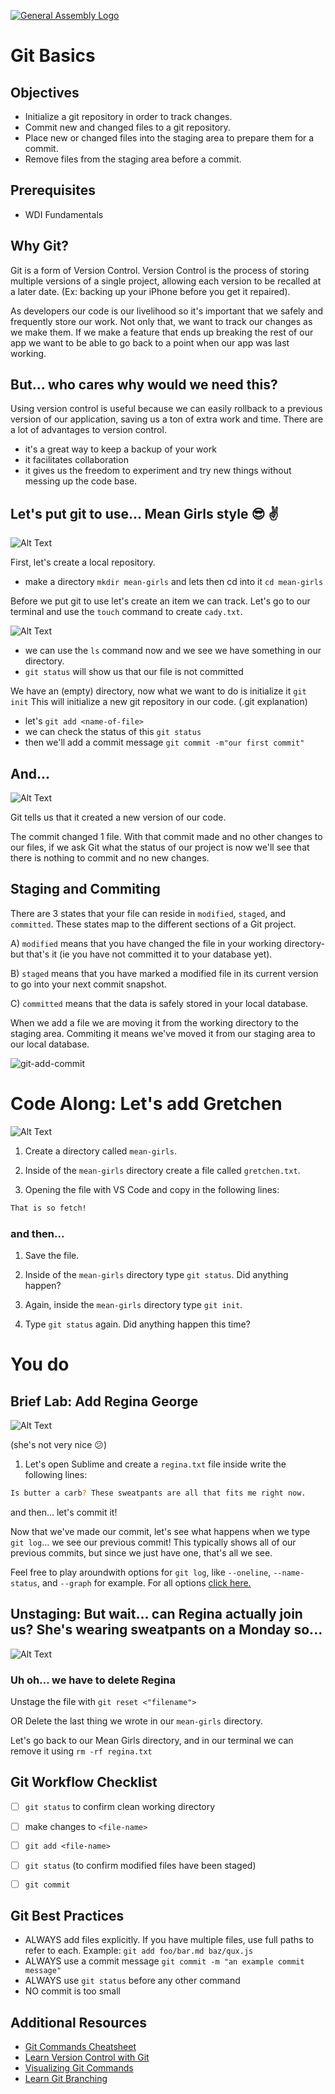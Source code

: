 [![General Assembly Logo](https://camo.githubusercontent.com/1a91b05b8f4d44b5bbfb83abac2b0996d8e26c92/687474703a2f2f692e696d6775722e636f6d2f6b6538555354712e706e67)](https://generalassemb.ly/education/web-development-immersive)

# Git Basics

## Objectives

-   Initialize a git repository in order to track changes.
-   Commit new and changed files to a git repository.
-   Place new or changed files into the staging area to prepare them for a commit.
-   Remove files from the staging area before a commit.

## Prerequisites

-   WDI Fundamentals

## Why Git?
Git is a form of Version Control. 
Version Control is the process of storing multiple versions of a single project, allowing each version to be recalled at a later date. (Ex: backing up your iPhone before you get it repaired).

As developers our code is our livelihood so it's important
that we safely and frequently store our work.  Not only that, we want to track our
changes as we make them.  If we make a feature that ends up breaking the rest of
our app we want to be able to go back to a point when our app was last working.

## But... who cares why would we need this?
Using version control is useful because we can easily rollback to a previous version of our application, saving us a ton of extra work and time.
There are a lot of advantages to version control. 
-  it's a great way to keep a backup of your work
-  it facilitates collaboration
-  it gives us the freedom to experiment and try new things without messing up the code base.



## Let's put git to use... Mean Girls style :sunglasses: :v:

![Alt Text](https://media.giphy.com/media/3o7aTy3ePwrk5D3bHO/giphy.gif)


First, let's create a local repository.

-  make a directory `mkdir mean-girls` and lets then cd into it `cd mean-girls`

Before we put git to use let's create an item we can track.
Let's go to our terminal and use the `touch` command to create `cady.txt`.

![Alt Text](https://media.giphy.com/media/3o7aTBRgcwex7riR2M/giphy.gif)

- we can use the `ls` command now and we see we have something in our directory.
- `git status` will show us that our file is not committed

We have an (empty) directory, now what we want to do is initialize it `git init`
This will initialize a new git repository in our code. (.git explanation)


- let's `git add <name-of-file>`
- we can check the status of this `git status`
- then we'll add a commit message `git commit -m"our first commit"`

## And...
 ![Alt Text](https://media.giphy.com/media/xT9KVF4zNt70nyNpi8/giphy.gif)
 

Git tells us that it created a new version of our code. 

The commit changed 1 file. With that commit made and no other changes to our files, if we ask Git what the status of our project is now we'll see that there is nothing to commit and no new changes. 


## Staging and Commiting

There are 3 states that your file can reside in `modified`, 
`staged`, and `committed`. These states map to the different sections of a Git project.

A)  `modified` means that you have changed the file in your working directory- but that's it (ie you have not committed it to
your database yet).

B)   `staged` means that you have marked a modified file in its current version
to go into your next commit snapshot.

C)   `committed` means that the data is safely stored in your local database.


When we add a file we are moving it from the working directory to the staging area. Commiting it means we've moved it from our staging area to our local database.

![git-add-commit](https://user-images.githubusercontent.com/6153182/33028677-839cda1e-cde4-11e7-83c5-59adf22958d9.png)


# Code Along: Let's add Gretchen
![Alt Text](https://media.giphy.com/media/aDub09OOi8e4M/giphy.gif)



1.  Create a directory called `mean-girls`. 

1.  Inside of the `mean-girls` directory create a file called `gretchen.txt`.

1.  Opening the file with VS Code and copy in the following lines:

  ```bash
  That is so fetch!  
  ```
### and then...

1.  Save the file.

1.  Inside of the `mean-girls` directory type `git status`. Did anything
happen?

1.  Again, inside the `mean-girls` directory type `git init`.

1.  Type `git status` again. Did anything happen this time?



# You do

## Brief Lab: Add Regina George
![Alt Text](https://media.giphy.com/media/6BQeMAeLHCIhi/giphy.gif)

(she's not very nice :confused:)

1.  Let's open Sublime and create a `regina.txt` file inside write the following lines:

  ```bash
  Is butter a carb? These sweatpants are all that fits me right now. 
  ```
and then... let's commit it!

Now that we've made our commit, let's see what happens when we type `git
log`... we see our previous commit! This typically shows all of our previous
commits, but since we just have one, that's all we see. 

Feel free to play aroundwith options for `git log`, like `--oneline`, `--name-status`, and `--graph`
for example. For all options [click here.](https://git-scm.com/docs/git-log)




## Unstaging: But wait... can Regina actually join us? She's wearing sweatpants on a Monday so... 

![Alt Text](https://media.giphy.com/media/xT9KVuimKtly3zoJ0Y/giphy.gif)

### Uh oh... we have to delete Regina 

Unstage the file with `git reset <"filename">`

OR Delete the last thing we wrote in our `mean-girls` directory.

Let's go back to our Mean Girls directory, and in our terminal we can remove it using `rm -rf regina.txt` 







## Git Workflow Checklist

-   [ ] `git status` to confirm clean working directory
-   [ ] make changes to `<file-name>`
-   [ ] `git add <file-name>`
-   [ ] `git status` (to confirm modified files have been staged)
-   [ ] `git commit`


## Git Best Practices

-   ALWAYS add files explicitly. If you have multiple files, use full paths to
    refer to each. Example: `git add foo/bar.md baz/qux.js`
-   ALWAYS use a commit message `git commit -m "an example commit message"`
-   ALWAYS use `git status` before any other command
-   NO commit is too small


## Additional Resources

-   [Git Commands Cheatsheet](command-reference.md)
-   [Learn Version Control with Git](http://www.git-tower.com/learn/git/ebook)
-   [Visualizing Git Commands](https://onlywei.github.io/explain-git-with-d3/)
-   [Learn Git Branching](http://pcottle.github.io/learnGitBranching/)


